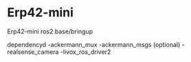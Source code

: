 # Erp42-mini
Erp42-mini ros2 base/bringup

dependencyd
-ackermann_mux
-ackermann_msgs
(optional)
-realsense_camera
-livox_ros_driver2

